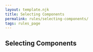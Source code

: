 ```yaml
---
layout: template.njk
title: Selecting Components
permalink: rules/selecting-components/
tags: rules_page
---
```

## Selecting Components
